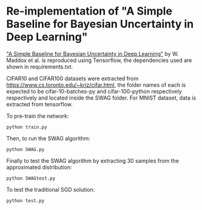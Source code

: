 # Re-implementation of "A Simple Baseline for Bayesian Uncertainty in Deep Learning"

["A Simple Baseline for Bayesian Uncertainty in Deep Learning"](https://arxiv.org/pdf/1902.02476.pdf) by W. Maddox et al. is reproduced using Tensorflow, the 
dependencies used are shown in requirements.txt.

CIFAR10 and CIFAR100 datasets were extracted from https://www.cs.toronto.edu/~kriz/cifar.html, the folder names of each is expected to be cifar-10-batches-py and
cifar-100-python respectively respectively and located inside the SWAG folder. For MNIST dataset, data is extracted from tensorflow.

To pre-train the network:
```
python train.py
```
Then, to run the SWAG algorithm:
```
python SWAG.py
```
Finally to test the SWAG algorithm by extracting 30 samples from the approximated distribution:
```
python SWAGtest.py
```
To test the traditional SGD solution:
```
python test.py
```
